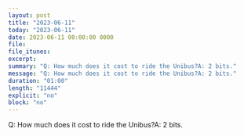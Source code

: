 ```yaml
---
layout: post
title: "2023-06-11"
today: "2023-06-11"
date: 2023-06-11 00:00:00 0000
file:
file_itunes:
excerpt:
summary: "Q: How much does it cost to ride the Unibus?A: 2 bits."
message: "Q: How much does it cost to ride the Unibus?A: 2 bits."
duration: "01:00"
length: "11444"
explicit: "no"
block: "no"
---
```

Q: How much does it cost to ride the Unibus?A: 2 bits.


